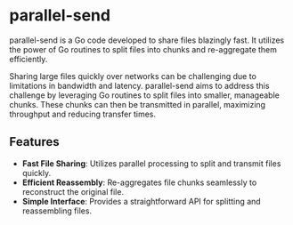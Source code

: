 # parallel-send

parallel-send is a Go code developed to share files blazingly fast. It utilizes the power of Go routines to split files into chunks and re-aggregate them efficiently.

Sharing large files quickly over networks can be challenging due to limitations in bandwidth and latency. parallel-send aims to address this challenge by leveraging Go routines to split files into smaller, manageable chunks. These chunks can then be transmitted in parallel, maximizing throughput and reducing transfer times.

## Features

- **Fast File Sharing**: Utilizes parallel processing to split and transmit files quickly.
- **Efficient Reassembly**: Re-aggregates file chunks seamlessly to reconstruct the original file.
- **Simple Interface**: Provides a straightforward API for splitting and reassembling files.

